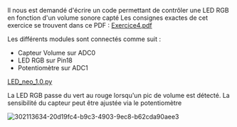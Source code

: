 Il nous est demandé d'écrire un code permettant de contrôler une LED RGB en fonction d'un volume sonore capté
Les consignes exactes de cet exercice se trouvent dans ce PDF : [Exercice4.pdf](https://github.com/user-attachments/files/17396857/Exercice4.pdf)

Les différents modules sont connectés comme suit :
- Capteur Volume sur ADC0
- LED RGB sur Pin18
- Potentiomètre sur ADC1

[LED_neo_1.0.py](https://github.com/hepl-Heusdain/smartcities/blob/main/LED_neo/LED_neo_1.0.py)

La LED RGB passe du vert au rouge lorsqu'un pic de volume est détecté. La sensibilité du capteur peut être ajustée via le potentiomètre

![302113634-20d19fc4-b9c3-4903-9ec8-b62cda90aee3](https://github.com/user-attachments/assets/a88ab59c-e48d-4154-8099-57b1d01e0204)

